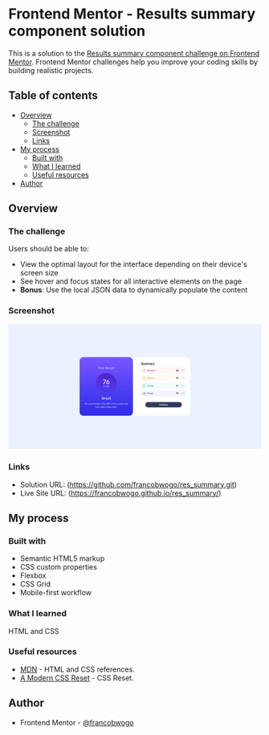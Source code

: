 # Frontend Mentor - Results summary component solution

This is a solution to the [Results summary component challenge on Frontend Mentor](https://www.frontendmentor.io/challenges/results-summary-component-CE_K6s0maV). Frontend Mentor challenges help you improve your coding skills by building realistic projects. 

## Table of contents

- [Overview](#overview)
  - [The challenge](#the-challenge)
  - [Screenshot](#screenshot)
  - [Links](#links)
- [My process](#my-process)
  - [Built with](#built-with)
  - [What I learned](#what-i-learned)
  - [Useful resources](#useful-resources)
- [Author](#author)

## Overview

### The challenge

Users should be able to:

- View the optimal layout for the interface depending on their device's screen size
- See hover and focus states for all interactive elements on the page
- **Bonus**: Use the local JSON data to dynamically populate the content

### Screenshot

![](/screenshot.png)


### Links

- Solution URL: (https://github.com/francobwogo/res_summary.git)
- Live Site URL: (https://francobwogo.github.io/res_summary/)

## My process

### Built with

- Semantic HTML5 markup
- CSS custom properties
- Flexbox
- CSS Grid
- Mobile-first workflow

### What I learned

HTML and CSS

### Useful resources

- [MDN](https://developer.mozilla.org/en-US/) - HTML and CSS references.
- [A Modern CSS Reset](https://piccalil.li/blog/a-modern-css-reset) - CSS Reset.

## Author

- Frontend Mentor - [@francobwogo](https://www.frontendmentor.io/profile/francobwogo)

